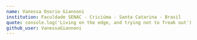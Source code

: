 ```yaml
---
name: Vanessa Osorio Giannoni
institution: Faculdade SENAC - Criciúma - Santa Catarina - Brasil
quote: console.log('Living on the edge, and trying not to freak out')
github_user: VanessaGiannoni
---
```

